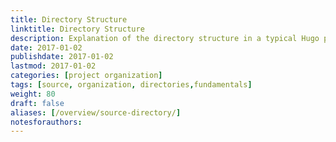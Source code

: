 ```yaml
---
title: Directory Structure
linktitle: Directory Structure
description: Explanation of the directory structure in a typical Hugo project and how Hugo traverses the file system therein.
date: 2017-01-02
publishdate: 2017-01-02
lastmod: 2017-01-02
categories: [project organization]
tags: [source, organization, directories,fundamentals]
weight: 80
draft: false
aliases: [/overview/source-directory/]
notesforauthors:
---
```

